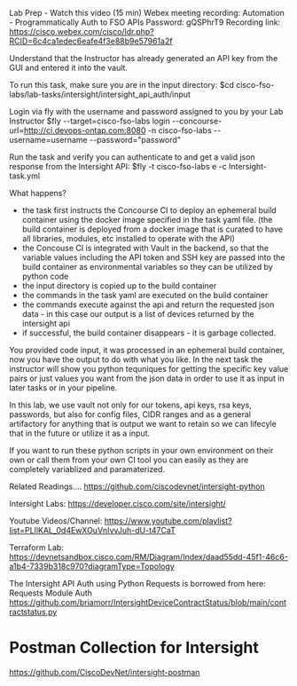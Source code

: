 Lab Prep - Watch this video (15 min)
Webex meeting recording: Automation - Programmatically Auth to FSO APIs
Password: gQSPhrT9
Recording link: https://cisco.webex.com/cisco/ldr.php?RCID=6c4ca1edec6eafe4f3e88b9e57961a2f

Understand that the Instructor has already generated an API key from the GUI and entered it into the vault.

To run this task, make sure you are in the input directory:
$cd cisco-fso-labs/lab-tasks/intersight/intersight_api_auth/input

Login via fly with the username and password assigned to you by your Lab Instructor
$fly --target=cisco-fso-labs login --concourse-url=http://ci.devops-ontap.com:8080 -n cisco-fso-labs --username=username --password="password"

Run the task and verify you can authenticate to and get a valid json response from the Intersight API:
$fly -t cisco-fso-labs e -c Intersight-task.yml

What happens?
 - the task first instructs the Concourse CI to deploy an ephemeral build container using the docker image specified in the task yaml file.
(the build container is deployed from a docker image that is curated to have all libraries, modules, etc installed to operate with the API)
 - the Concouse CI is integrated with Vault in the backend, so that the variable values including the API token and SSH key are passed into the build container 
as environmental variables so they can be utilized by python code
 - the input directory is copied up to the build container
 - the commands in the task yaml are executed on the build container
 - the commands execute against the api and return the requested json data - in this case our output is a list of devices returned by the  intersight api
 - if successful, the build container disappears - it is garbage collected.

You provided code input, it was processed in an ephemeral build container, now you have the output to do with what you like.
In the next task the instructor will show you python tequniques for getting the specific key value pairs or just values you want from the json data
in order to use it as input in later tasks or in your pipeline.

In this lab, we use vault not only for our tokens, api keys, rsa keys, passwords, but also for config files, CIDR ranges and as a general artifactory
for anything that is output we want to retain so we can lifecyle that in the future or utilize it as a input.

If you want to run these python scripts in your own environment on their own or call them from your own CI tool you can easily as they
are completely variablized and paramaterized.




Related Readings....
https://github.com/ciscodevnet/intersight-python

Intersight Labs:
https://developer.cisco.com/site/intersight/

Youtube Videos/Channel:
https://www.youtube.com/playlist?list=PLIlKAL_0d4EwXOuVnIvvJuh-dU-t47CaT

Terraform Lab:
https://devnetsandbox.cisco.com/RM/Diagram/Index/daad55dd-45f1-46c6-a1b4-7339b318c970?diagramType=Topology


The Intersight API Auth using Python Requests is borrowed from here:
Requests Module Auth
https://github.com/briamorr/IntersightDeviceContractStatus/blob/main/contractstatus.py

Postman Collection for Intersight
==================================
https://github.com/CiscoDevNet/intersight-postman

